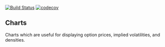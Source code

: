 [![Build Status](https://travis-ci.org/realoptions/options-charts.svg?branch=master)](https://travis-ci.org/realoptions/options-charts)
[![codecov](https://codecov.io/gh/realoptions/options-charts/branch/master/graph/badge.svg)](https://codecov.io/gh/realoptions/options-charts)

## Charts

Charts which are useful for displaying option prices, implied volatilities, and densities.
